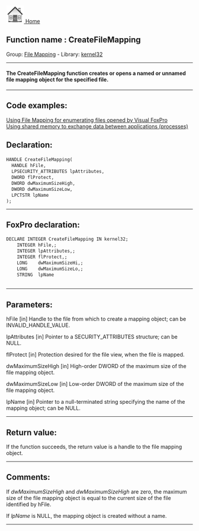 [<img src="../../images/home.png"> Home ](https://github.com/VFPX/Win32API)  

## Function name : CreateFileMapping
Group: [File Mapping](../../functions_group.md#File_Mapping)  -  Library: [kernel32](../../Libraries.md#kernel32)  
***  


#### The CreateFileMapping function creates or opens a named or unnamed file mapping object for the specified file.
***  


## Code examples:
[Using File Mapping for enumerating files opened by Visual FoxPro](../../samples/sample_473.md)  
[Using shared memory to exchange data between applications (processes)](../../samples/sample_498.md)  

## Declaration:
```foxpro  
HANDLE CreateFileMapping(
  HANDLE hFile,
  LPSECURITY_ATTRIBUTES lpAttributes,
  DWORD flProtect,
  DWORD dwMaximumSizeHigh,
  DWORD dwMaximumSizeLow,
  LPCTSTR lpName
);  
```  
***  


## FoxPro declaration:
```foxpro  
DECLARE INTEGER CreateFileMapping IN kernel32;
	INTEGER hFile,;
	INTEGER lpAttributes,;
	INTEGER flProtect,;
	LONG    dwMaximumSizeHi,;
	LONG    dwMaximumSizeLo,;
	STRING  lpName
  
```  
***  


## Parameters:
hFile 
[in] Handle to the file from which to create a mapping object; can be INVALID_HANDLE_VALUE.

lpAttributes 
[in] Pointer to a SECURITY_ATTRIBUTES structure; can be NULL.

flProtect 
[in] Protection desired for the file view, when the file is mapped.

dwMaximumSizeHigh 
[in] High-order DWORD of the maximum size of the file mapping object. 

dwMaximumSizeLow 
[in] Low-order DWORD of the maximum size of the file mapping object.

lpName 
[in] Pointer to a null-terminated string specifying the name of the mapping object; can be NULL.  
***  


## Return value:
If the function succeeds, the return value is a handle to the file mapping object.  
***  


## Comments:
If <Em>dwMaximumSizeHigh</Em> and <Em>dwMaximumSizeHigh</Em> are zero, the maximum size of the file mapping object is equal to the current size of the file identified by hFile.   
  
If <Em>lpName</Em> is NULL, the mapping object is created without a name.  
  
***  

